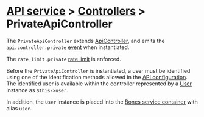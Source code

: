 # [API service](../README.md) > [Controllers](README.md) > PrivateApiController

The `PrivateApiController` extends [ApiController](apicontroller.md),
and emits the `api.controller.private` [event](../events.md) when instantiated.

The `rate_limit.private` [rate limit](../setup.md#configuration) is enforced.

Before the `PrivateApiController` is instantiated, a user must be identified using one of the identification methods
allowed in the [API configuration](../setup.md#configuration). The identified user is available within the controller
represented by a [User](https://github.com/bayfrontmedia/bones-service-rbac/blob/master/docs/user.md) instance as `$this->user`.

In addition, the `User` instance is placed into the [Bones service container](https://github.com/bayfrontmedia/bones/blob/master/docs/usage/container.md) with alias `user`.
